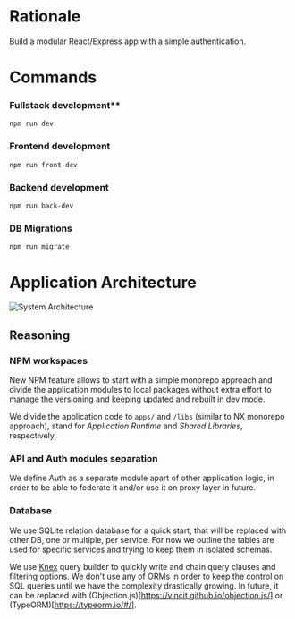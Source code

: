 # Rationale
Build a modular React/Express app with a simple authentication.

# Commands
### Fullstack development**
``` npm run dev ```
### Frontend development
``` npm run front-dev ```
### Backend development
``` npm run back-dev ```
### DB Migrations
``` npm run migrate ```

# Application Architecture

![System Architecture](./docs/diagram.png)

## Reasoning
### NPM workspaces
New NPM feature allows to start with a simple monorepo approach and divide the application modules to local packages without extra effort to manage the versioning and keeping updated and rebuilt in dev mode.

We divide the application code to `apps/` and `/libs` (similar to NX monorepo approach), stand for *Application Runtime* and *Shared Libraries*, respectively.

### API and Auth modules separation
We define Auth as a separate module apart of other application logic, in order to be able to federate it and/or use it on proxy layer in future.

### Database
We use SQLite relation database for a quick start, that will be replaced with other DB, one or multiple, per service. For now we outline the tables are used for specific services and trying to keep them in isolated schemas.

We use [Knex](https://knexjs.org/) query builder to quickly write and chain query clauses and filtering options.
We don't use any of ORMs in order to keep the control on SQL queries until we have the complexity drastically growing. In future, it can be replaced with (Objection.js)[https://vincit.github.io/objection.js/] or (TypeORM)[https://typeorm.io/#/].

